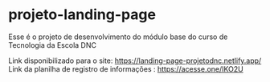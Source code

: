 # projeto-landing-page
Esse é o projeto de desenvolvimento do módulo base do curso de Tecnologia da Escola DNC<br>

Link disponibilizado para o site: https://landing-page-projetodnc.netlify.app/<br>
Link da planilha de registro de informações : https://acesse.one/IKO2U
